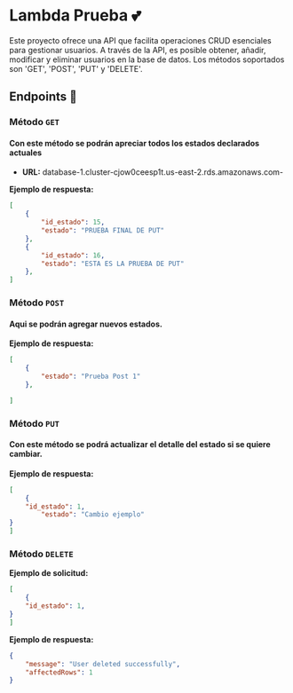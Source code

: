 # Lambda Prueba  💕

Este proyecto ofrece una API que facilita operaciones CRUD esenciales para gestionar usuarios. A través de la API, es posible obtener, añadir, modificar y eliminar usuarios en la base de datos. Los métodos soportados son 'GET', 'POST', 'PUT' y 'DELETE'.

## Endpoints 🍄

### Método `GET`
#### Con este método se podrán apreciar todos los estados declarados actuales 
- **URL:**
database-1.cluster-cjow0ceesp1t.us-east-2.rds.amazonaws.com- 

**Ejemplo de respuesta:**
```json
[
    {
        "id_estado": 15,
        "estado": "PRUEBA FINAL DE PUT"
    },
    {
        "id_estado": 16,
        "estado": "ESTA ES LA PRUEBA DE PUT"
    },
]
```
### Método `POST`
#### Aqui se podrán agregar nuevos estados.
**Ejemplo de respuesta:**

```json
[
    { 
        "estado": "Prueba Post 1"
    },

]
```
### Método `PUT`
#### Con este método se podrá actualizar el detalle del estado si se quiere cambiar.
**Ejemplo de respuesta:**

```json
[
    {
    "id_estado": 1,
        "estado": "Cambio ejemplo"
}
]
```
### Método `DELETE`
**Ejemplo de solicitud:**

```json
[
    {
    "id_estado": 1,
}
]
```
**Ejemplo de respuesta:**

```json
{
    "message": "User deleted successfully",
    "affectedRows": 1
}
```